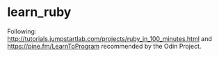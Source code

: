 # learn_ruby

Following: http://tutorials.jumpstartlab.com/projects/ruby_in_100_minutes.html and https://pine.fm/LearnToProgram recommended by the Odin Project.
